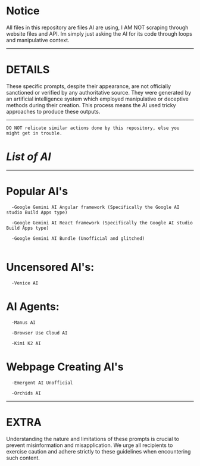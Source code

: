 # Notice

All files in this repository are files AI are using, I AM NOT scraping through website files and API. Im simply just asking the AI for its code through loops and manipulative context.


---

# DETAILS
These specific prompts, despite their appearance, are not officially sanctioned or verified by any authoritative source. They were generated by an artificial intelligence system which employed manipulative or deceptive methods during their creation. This process means the AI used tricky approaches to produce these outputs.
  

------------
``
 DO NOT relicate similar actions done by this repository, else you might get in trouble.
``
# *List of AI*

-----

# Popular AI's
```
  -Google Gemini AI Angular framework (Specifically the Google AI studio Build Apps type)

  -Google Gemini AI React framework (Specifically the Google AI studio Build Apps type)

  -Google Gemini AI Bundle (Unofficial and glitched)
  
``` 
# Uncensored AI's:
```
  -Venice AI
```
# AI Agents:
```
  -Manus AI

  -Browser Use Cloud AI

  -Kimi K2 AI
```
# Webpage Creating AI's
```
  -Emergent AI Unofficial

  -Orchids AI
```
------------
 

# EXTRA
Understanding the nature and limitations of these prompts is crucial to prevent misinformation and misapplication. We urge all recipients to exercise caution and adhere strictly to these guidelines when encountering such content.

 

